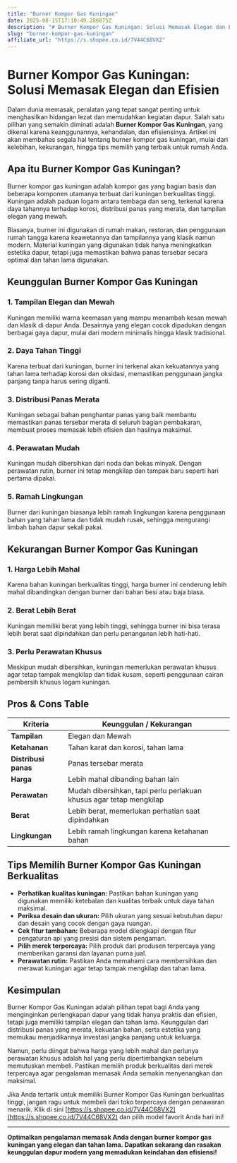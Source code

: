 ```yaml
---
title: "Burner Kompor Gas Kuningan"
date: 2025-08-15T17:10:49.286875Z
description: "# Burner Kompor Gas Kuningan: Solusi Memasak Elegan dan Efisien..."
slug: "burner-kompor-gas-kuningan"
affiliate_url: "https://s.shopee.co.id/7V44C68VX2"
---
```

# Burner Kompor Gas Kuningan: Solusi Memasak Elegan dan Efisien

Dalam dunia memasak, peralatan yang tepat sangat penting untuk menghasilkan hidangan lezat dan memudahkan kegiatan dapur. Salah satu pilihan yang semakin diminati adalah **Burner Kompor Gas Kuningan**, yang dikenal karena keanggunannya, kehandalan, dan efisiensinya. Artikel ini akan membahas segala hal tentang burner kompor gas kuningan, mulai dari kelebihan, kekurangan, hingga tips memilih yang terbaik untuk rumah Anda.

## Apa itu Burner Kompor Gas Kuningan?

Burner kompor gas kuningan adalah kompor gas yang bagian basis dan beberapa komponen utamanya terbuat dari kuningan berkualitas tinggi. Kuningan adalah paduan logam antara tembaga dan seng, terkenal karena daya tahannya terhadap korosi, distribusi panas yang merata, dan tampilan elegan yang mewah.

Biasanya, burner ini digunakan di rumah makan, restoran, dan penggunaan rumah tangga karena keawetannya dan tampilannya yang klasik namun modern. Material kuningan yang digunakan tidak hanya meningkatkan estetika dapur, tetapi juga memastikan bahwa panas tersebar secara optimal dan tahan lama digunakan.

## Keunggulan Burner Kompor Gas Kuningan

### 1. **Tampilan Elegan dan Mewah**

Kuningan memiliki warna keemasan yang mampu menambah kesan mewah dan klasik di dapur Anda. Desainnya yang elegan cocok dipadukan dengan berbagai gaya dapur, mulai dari modern minimalis hingga klasik tradisional.

### 2. **Daya Tahan Tinggi**

Karena terbuat dari kuningan, burner ini terkenal akan kekuatannya yang tahan lama terhadap korosi dan oksidasi, memastikan penggunaan jangka panjang tanpa harus sering diganti.

### 3. **Distribusi Panas Merata**

Kuningan sebagai bahan penghantar panas yang baik membantu memastikan panas tersebar merata di seluruh bagian pembakaran, membuat proses memasak lebih efisien dan hasilnya maksimal.

### 4. **Perawatan Mudah**

Kuningan mudah dibersihkan dari noda dan bekas minyak. Dengan perawatan rutin, burner ini tetap mengkilap dan tampak baru seperti hari pertama dipakai.

### 5. **Ramah Lingkungan**

Burner dari kuningan biasanya lebih ramah lingkungan karena penggunaan bahan yang tahan lama dan tidak mudah rusak, sehingga mengurangi limbah bahan dapur sekali pakai.

## Kekurangan Burner Kompor Gas Kuningan

### 1. **Harga Lebih Mahal**

Karena bahan kuningan berkualitas tinggi, harga burner ini cenderung lebih mahal dibandingkan dengan burner dari bahan besi atau baja biasa.

### 2. **Berat Lebih Berat**

Kuningan memiliki berat yang lebih tinggi, sehingga burner ini bisa terasa lebih berat saat dipindahkan dan perlu penanganan lebih hati-hati.

### 3. **Perlu Perawatan Khusus**

Meskipun mudah dibersihkan, kuningan memerlukan perawatan khusus agar tetap tampak mengkilap dan tidak kusam, seperti penggunaan cairan pembersih khusus logam kuningan.

## Pros & Cons Table

| Kriteria                | Keunggulan / Kekurangan                                               |
|------------------------|------------------------------------------------------------------------|
| **Tampilan**           | Elegan dan Mewah                                                      |
| **Ketahanan**          | Tahan karat dan korosi, tahan lama                                    |
| **Distribusi panas**   | Panas tersebar merata                                                 |
| **Harga**              | Lebih mahal dibanding bahan lain                                    |
| **Perawatan**          | Mudah dibersihkan, tapi perlu perlakuan khusus agar tetap mengkilap     |
| **Berat**              | Lebih berat, memerlukan perhatian saat dipindahkan                    |
| **Lingkungan**         | Lebih ramah lingkungan karena ketahanan bahan                          |

## Tips Memilih Burner Kompor Gas Kuningan Berkualitas

- **Perhatikan kualitas kuningan:** Pastikan bahan kuningan yang digunakan memiliki ketebalan dan kualitas terbaik untuk daya tahan maksimal.
- **Periksa desain dan ukuran:** Pilih ukuran yang sesuai kebutuhan dapur dan desain yang cocok dengan gaya ruangan.
- **Cek fitur tambahan:** Beberapa model dilengkapi dengan fitur pengaturan api yang presisi dan sistem pengaman.
- **Pilih merek terpercaya:** Pilih produk dari produsen terpercaya yang memberikan garansi dan layanan purna jual.
- **Perawatan rutin:** Pastikan Anda memahami cara membersihkan dan merawat kuningan agar tetap tampak mengkilap dan tahan lama.

## Kesimpulan

Burner Kompor Gas Kuningan adalah pilihan tepat bagi Anda yang menginginkan perlengkapan dapur yang tidak hanya praktis dan efisien, tetapi juga memiliki tampilan elegan dan tahan lama. Keunggulan dari distribusi panas yang merata, kekuatan bahan, serta estetika yang memukau menjadikannya investasi jangka panjang untuk keluarga.

Namun, perlu diingat bahwa harga yang lebih mahal dan perlunya perawatan khusus adalah hal yang perlu dipertimbangkan sebelum memutuskan membeli. Pastikan memilih produk berkualitas dari merek terpercaya agar pengalaman memasak Anda semakin menyenangkan dan maksimal.

Jika Anda tertarik untuk memiliki Burner Kompor Gas Kuningan berkualitas tinggi, jangan ragu untuk membeli dari toko terpercaya dengan penawaran menarik. Klik di sini [https://s.shopee.co.id/7V44C68VX2](https://s.shopee.co.id/7V44C68VX2) dan pilih model favorit Anda hari ini!

---

**Optimalkan pengalaman memasak Anda dengan burner kompor gas kuningan yang elegan dan tahan lama. Dapatkan sekarang dan rasakan keunggulan dapur modern yang memadukan keindahan dan efisiensi!**